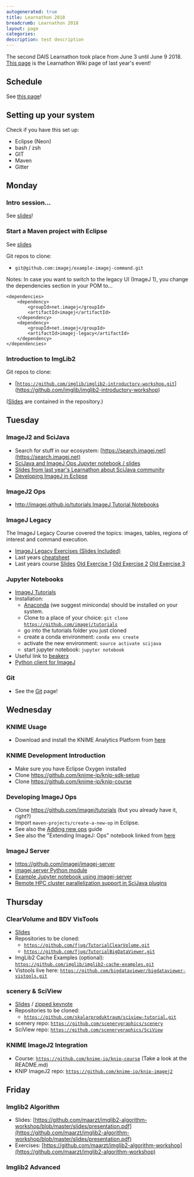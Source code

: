 ```yaml
---
autogenerated: true
title: Learnathon 2018
breadcrumb: Learnathon 2018
layout: page
categories: 
description: test description
---
```


The second DAIS Learnathon took place from June 3 until June 9 2018.  
[This page](https://imagej.net/2017-06-18_-_DAIS_learnathon) is the Learnathon Wiki page of last year's event!

Schedule
--------

See [this page](https://indico.mpi-cbg.de/event/50/other-view?view=standard)!

Setting up your system
----------------------

Check if you have this set up:

-   Eclipse (Neon)
-   bash / zsh
-   GIT
-   Maven
-   Gitter

Monday
------

### Intro session...

See [slides](https://frauzufall.github.io/imagej-universe-intro/)!

### Start a Maven project with Eclipse

See [slides](https://github.com/fiji/learnathon-2018/blob/master/Start%20a%20Maven%20Project.pdf)

Git repos to clone:

-   `git@github.com:imagej/example-imagej-command.git`

Notes: In case you want to switch to the legacy UI (ImageJ 1), you change the dependencies section in your POM to...

    <dependencies>
        <dependency>
            <groupId>net.imagej</groupId>
            <artifactId>imagej</artifactId>
        </dependency>
        <dependency>
            <groupId>net.imagej</groupId>
            <artifactId>imagej-legacy</artifactId>
        </dependency>
    </dependencies>

### Introduction to ImgLib2

Git repos to clone:

-   [[`https://github.com/imglib/imglib2-introductory-workshop.git`](https://github.com/imglib/imglib2-introductory-workshop.git)](https://github.com/imglib/imglib2-introductory-workshop)

([Slides](https://github.com/imglib/imglib2-introductory-workshop/blob/master/Introduction-ImgLib2.pdf) are contained in the repository.)

Tuesday
-------

### ImageJ2 and SciJava

-   Search for stuff in our ecosystem: [https://search.imagej.net](https://search.imagej.net)
-   [SciJava and ImageJ Ops Jupyter notebook / slides](https://github.com/fiji/learnathon-2018/blob/master/SciJava%20and%20ImageJ%20Ops.ipynb)
-   [Slides from last year's Learnathon about SciJava community](http://imagej.github.io/presentations/2017-06-19-dais-learnathon/)
-   [Developing ImageJ in Eclipse](https://imagej.net/Developing_ImageJ_in_Eclipse)

### ImageJ2 Ops

-   [http://imagej.github.io/tutorials ImageJ Tutorial Notebooks](http://imagej.github.io/tutorials)

### ImageJ Legacy

The ImageJ Legacy Course covered the topics: images, tables, regions of interest and command execution.

-   [ImageJ Legacy Exercises (Slides Included)](https://github.com/maarzt/imagej-legacy-course)
-   Last years [cheatsheet](https://github.com/maarzt/imagej-legacy-course/blob/master/slides/ij_legacy_cheetsheet.pdf)
-   Last years course [Slides](https://github.com/mpicbg-scicomp/ij2course-images/blob/master/slides/ij_legacy.pdf) [Old Exercise 1](https://github.com/mpicbg-scicomp/ij2course-images) [Old Exercise 2](https://github.com/mpicbg-scicomp/ij2course-regions) [Old Exercise 3](https://github.com/mpicbg-scicomp/ij2course-tables)

### Jupyter Notebooks

-   [ImageJ Tutorials](https://github.com/imagej/tutorials)
-   Installation:
    -   [Anaconda](https://conda.io/miniconda.html) (we suggest miniconda) should be installed on your system.
    -   Clone to a place of your choice: `git clone `[`https://github.com/imagej/tutorials`](https://github.com/imagej/tutorials)
    -   go into the tutorials folder you just cloned
    -   create a conda environment: `conda env create`
    -   activate the new environment: `source activate scijava`
    -   start jupyter notebook: `jupyter notebook`
-   Useful link to [beakerx](https://github.com/twosigma/beakerx)
-   [Python client for ImageJ](https://github.com/imagej/imagej.py)

### Git

-   See the [Git](Git) page!

Wednesday
---------

### KNIME Usage

-   Download and install the KNIME Analytics Platform from [here](https://www.knime.com/downloads/download-knime)

### KNIME Development Introduction

-   Make sure you have Eclipse Oxygen installed
-   Clone https://github.com/knime-ip/knip-sdk-setup
-   Clone https://github.com/knime-ip/knip-course

### Developing ImageJ Ops

-   Clone https://github.com/imagej/tutorials (but you already have it, right?)
-   Import `maven-projects/create-a-new-op` in Eclipse.
-   See also the [Adding new ops](Adding_new_ops) guide
-   See also the "Extending ImageJ: Ops" notebook linked from [here](http://imagej.github.io/tutorials)

### ImageJ Server

-   https://github.com/imagej/imagej-server
-   [imagej.server Python module](https://github.com/imagej/imagej.py/tree/master/imagej/server)
-   [Example Jupyter notebook using imagej-server](https://github.com/CellProfiler/notebooks/blob/master/cellprofiler_with_imagej_server.ipynb)
-   [Remote HPC cluster parallelization support in SciJava plugins](http://forum.imagej.net/t/remote-hpc-cluster-parallelization-support-in-scijava-plugins/10755)

Thursday
--------

### ClearVolume and BDV VisTools

-   [Slides](https://github.com/fiji/learnathon-2018/blob/master/Jug_BigDataAnd3dViz.pdf)
-   Repositories to be cloned:
    -   [`https://github.com/fjug/TutorialClearVolume.git`](https://github.com/fjug/TutorialClearVolume.git)
    -   [`https://github.com/fjug/TutorialBigDataViewer.git`](https://github.com/fjug/TutorialBigDataViewer.git)
-   ImgLib2 Cache Examples (optional): [`https://github.com/imglib/imglib2-cache-examples.git`](https://github.com/imglib/imglib2-cache-examples.git)
-   Vistools live here: [`https://github.com/bigdataviewer/bigdataviewer-vistools.git`](https://github.com/bigdataviewer/bigdataviewer-vistools.git)

### scenery & SciView

-   [Slides](https://ulrik.is/sharing-a-file-named/dais-learnathon-2018-scenery-sciview.pdf) / [zipped keynote](https://ulrik.is/sharing-a-file-named/dais-learnathon-2018-scenery-sciview.zip)
-   Repositories to be cloned:
    -   [`https://github.com/skalarproduktraum/sciview-tutorial.git`](https://github.com/skalarproduktraum/sciview-tutorial.git)
-   scenery repo: [`https://github.com/scenerygraphics/scenery`](https://github.com/scenerygraphics/scenery)
-   SciView repo: [`https://github.com/scenerygraphics/SciView`](https://github.com/scenerygraphics/SciView)

### KNIME ImageJ2 Integration

-   Course: [`https://github.com/knime-ip/knip-course`](https://github.com/knime-ip/knip-course) (Take a look at the README.md)
-   KNIP ImageJ2 repo: [`https://github.com/knime-ip/knip-imagej2`](https://github.com/knime-ip/knip-imagej2)

Friday
------

### Imglib2 Algorithm

-   Slides: [https://github.com/maarzt/imglib2-algorithm-workshop/blob/master/slides/presentation.pdf](https://github.com/maarzt/imglib2-algorithm-workshop/blob/master/slides/presentation.pdf)
-   Exercises: [https://github.com/maarzt/imglib2-algorithm-workshop](https://github.com/maarzt/imglib2-algorithm-workshop)

### Imglib2 Advanced
